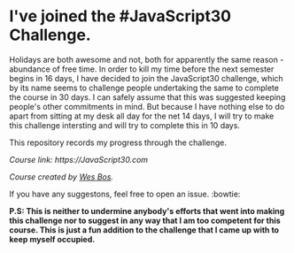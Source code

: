 # I've joined the #JavaScript30 Challenge.
Holidays are both awesome and not, both for apparently the same reason - abundance of free time. In order to kill my time before the next semester begins in 16 days, I have decided to join the JavaScript30 challenge, which by its name seems to challenge people undertaking the same to complete the course in 30 days. I can safely assume that this was suggested keeping people's other commitments in mind. But because I have nothing else to do apart from sitting at my desk all day for the net 14 days, I will try to make this challenge intersting and will try to complete this in 10 days.

This repository records my progress through the challenge.


_Course link: https://JavaScript30.com_

_Course created by [Wes Bos](https://github.com/wesbos)._

If you have any suggestons, feel free to open an issue. :bowtie:


__P.S: This is neither to undermine anybody's efforts that went into making this challenge nor to suggest in any way that I am too competent for this course. This is just a fun addition to the challenge that I came up with to keep myself occupied.__
